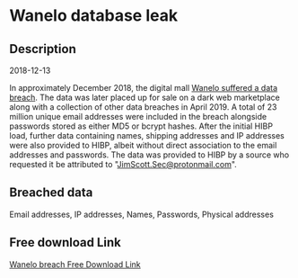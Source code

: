 # Wanelo database leak

## Description

2018-12-13

In approximately December 2018, the digital mall <a href="https://www.zdnet.com/article/a-hacker-has-dumped-nearly-one-billion-user-records-over-the-past-two-months/" target="_blank" rel="noopener">Wanelo suffered a data breach</a>. The data was later placed up for sale on a dark web marketplace along with a collection of other data breaches in April 2019. A total of 23 million unique email addresses were included in the breach alongside passwords stored as either MD5 or bcrypt hashes. After the initial HIBP load, further data containing names, shipping addresses and IP addresses were also provided to HIBP, albeit without direct association to the email addresses and passwords. The data was provided to HIBP by a source who requested it be attributed to &quot;JimScott.Sec@protonmail.com&quot;.

## Breached data

Email addresses, IP addresses, Names, Passwords, Physical addresses

## Free download Link

[Wanelo breach Free Download Link](https://tinyurl.com/2b2k277t)
